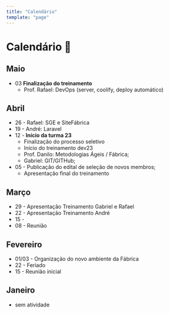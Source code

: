 ```yaml
---
title: "Calendário"
template: "page"
---
```


# Calendário 📅


## Maio
- 03 **Finalização do treinamento**
    - Prof. Rafael: DevOps (server, coolify, deploy automático)

## Abril
- 26 - Rafael: SGE e SiteFábrica 
- 19 - André: Laravel
- 12 - **Início da turma 23** 
    - Finalização do processo seletivo
    - Início do treinamento dev23
    - Prof. Danilo: Metodologias Ágeis / Fábrica;
    - Gabriel: GIT/GITHub;
- 05 - Publicação do edital de seleção de novos membros;
     - Apresentação final do treinamento

## Março
- 29 - Apresentação Treinamento Gabriel e Rafael
- 22 - Apresentação Treinamento André
- 15 - 
- 08 - Reunião

## Fevereiro
- 01/03 - Organização do novo ambiente da Fábrica
- 22 - Feriado
- 15 - Reunião inicial

## Janeiro
- sem atividade
